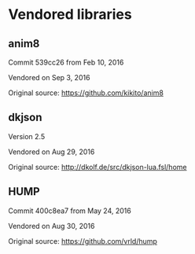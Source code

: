 # Vendored libraries

## anim8

Commit 539cc26 from Feb 10, 2016

Vendored on Sep 3, 2016

Original source: https://github.com/kikito/anim8

## dkjson

Version 2.5

Vendored on Aug 29, 2016

Original source: http://dkolf.de/src/dkjson-lua.fsl/home

## HUMP

Commit 400c8ea7 from May 24, 2016

Vendored on Aug 30, 2016

Original source: https://github.com/vrld/hump



